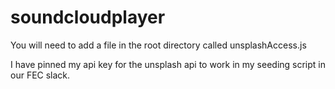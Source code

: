 # soundcloudplayer

You will need to add a file in the root directory called
unsplashAccess.js

I have pinned my api key for the unsplash api to work in my seeding script in our FEC slack.